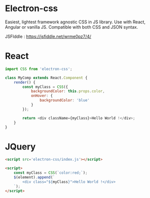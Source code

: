 # Electron-css

Easiest, lightest framework agnostic CSS in JS library. Use with React, Angular or vanilla JS. Compatible with both CSS and JSON syntax.

JSFIddle : https://jsfiddle.net/wrme0pz7/4/

# React

```js
import CSS from 'electron-css';

class MyComp extends React.Component {
    render() {
        const myClass = CSS({
            backgroundColor: this.props.color,
            onHover: {
                backgroundColor: 'blue'
            }
        });

        return <div className={myClass}>Hello World !</div>;
    }
}
```

# JQuery

```html
<script src='electron-css/index.js'></script>

<script>
    const myClass = CSS(`color:red;`);
    $(element).append(`
        <div class="${myClass}">Hello World !</div>
    `);
</script>
```
